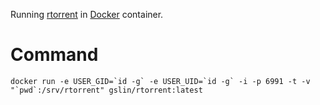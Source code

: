 Running [rtorrent](https://github.com/rakshasa/rtorrent) in [Docker](https://www.docker.com/) container.

Command
=======

    docker run -e USER_GID=`id -g` -e USER_UID=`id -g` -i -p 6991 -t -v "`pwd`:/srv/rtorrent" gslin/rtorrent:latest
